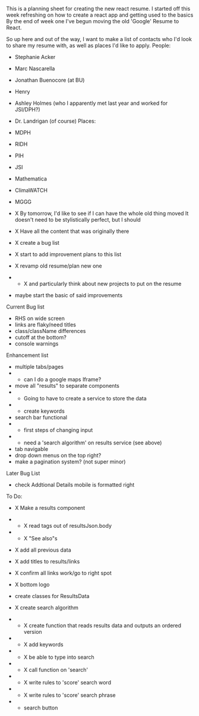 This is a planning sheet for creating the new react resume. 
I started off this week refreshing on how to create a react app and getting used to the basics
By the end of week one I've begun moving the old 'Google' Resume to React.

So up here and out of the way, I want to make a list of contacts who I'd look to share my resume with, as well as places I'd like to apply.
People:
- Stephanie Acker
- Marc Nascarella
- Jonathan Buenocore (at BU)
- Henry
- Ashley Holmes (who I apparently met last year and worked for JSI/DPH?)
- Dr. Landrigan (of course)
Places:
- MDPH
- RIDH
- PIH
- JSI
- Mathematica
- ClimaWATCH
- MGGG

- X By tomorrow, I'd like to see if I can have the whole old thing moved
It doesn't need to be stylistically perfect, but I should
- X Have all the content that was originally there
- X create a bug list 
- X start to add improvement plans to this list
- X revamp old resume/plan new one
- - X and particularly think about new projects to put on the resume
- maybe start the basic of said improvements

Current Bug list
- RHS on wide screen
- links are flaky/need titles
- class/className differences
- cutoff at the bottom?
- console warnings

Enhancement list
- multiple tabs/pages
- - can I do a google maps Iframe?
- move all "results" to separate components
- - Going to have to create a service to store the data
- - create keywords
- search bar functional
- - first steps of changing input
- - need a 'search algorithm' on results service (see above)
- tab navigable
- drop down menus on the top right?
- make a pagination system? (not super minor)

Later Bug List
- check Addtional Details mobile is formatted right

To Do:
- X Make a results component
- - X read tags out of resultsJson.body
- - X "See also"s
- X add all previous data
- X add titles to results/links
- X confirm all links work/go to right spot
- X bottom logo

- create classes for ResultsData
- X create search algorithm
- - X create function that reads results data and outputs an ordered version
- - X add keywords
- - X be able to type into search
- - X call function on 'search'
- - X write rules to 'score' search word
- - X write rules to 'score' search phrase
- - search button